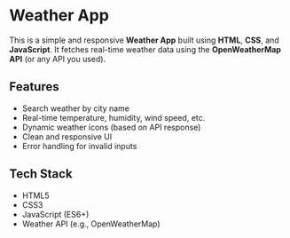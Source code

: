 # Weather App

This is a simple and responsive **Weather App** built using **HTML**, **CSS**, and **JavaScript**. It fetches real-time weather data using the **OpenWeatherMap API** (or any API you used).

## Features

-  Search weather by city name
-  Real-time temperature, humidity, wind speed, etc.
-  Dynamic weather icons (based on API response)
-  Clean and responsive UI
-  Error handling for invalid inputs

## Tech Stack

- HTML5
- CSS3
- JavaScript (ES6+)
- Weather API (e.g., OpenWeatherMap)


